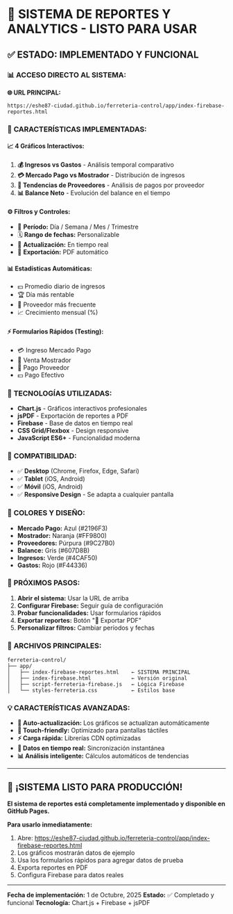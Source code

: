 # 🚀 SISTEMA DE REPORTES Y ANALYTICS - LISTO PARA USAR

## ✅ **ESTADO: IMPLEMENTADO Y FUNCIONAL**

### 📊 **ACCESO DIRECTO AL SISTEMA:**

**🌐 URL PRINCIPAL:**
```
https://eshe87-ciudad.github.io/ferreteria-control/app/index-firebase-reportes.html
```

### 🎯 **CARACTERÍSTICAS IMPLEMENTADAS:**

#### 📈 **4 Gráficos Interactivos:**
1. **💰 Ingresos vs Gastos** - Análisis temporal comparativo
2. **💳 Mercado Pago vs Mostrador** - Distribución de ingresos
3. **🏪 Tendencias de Proveedores** - Análisis de pagos por proveedor
4. **📊 Balance Neto** - Evolución del balance en el tiempo

#### ⚙️ **Filtros y Controles:**
- 📅 **Período:** Día / Semana / Mes / Trimestre
- 🗓️ **Rango de fechas:** Personalizable
- 🔄 **Actualización:** En tiempo real
- 📄 **Exportación:** PDF automático

#### 📊 **Estadísticas Automáticas:**
- 💵 Promedio diario de ingresos
- 🏆 Día más rentable
- 👑 Proveedor más frecuente
- 📈 Crecimiento mensual (%)

#### ⚡ **Formularios Rápidos (Testing):**
- 💳 Ingreso Mercado Pago
- 🏪 Venta Mostrador
- 💸 Pago Proveedor
- 💵 Pago Efectivo

### 🔧 **TECNOLOGÍAS UTILIZADAS:**

- **Chart.js** - Gráficos interactivos profesionales
- **jsPDF** - Exportación de reportes a PDF
- **Firebase** - Base de datos en tiempo real
- **CSS Grid/Flexbox** - Design responsive
- **JavaScript ES6+** - Funcionalidad moderna

### 📱 **COMPATIBILIDAD:**

- ✅ **Desktop** (Chrome, Firefox, Edge, Safari)
- ✅ **Tablet** (iOS, Android)
- ✅ **Móvil** (iOS, Android)
- ✅ **Responsive Design** - Se adapta a cualquier pantalla

### 🎨 **COLORES Y DISEÑO:**

- **Mercado Pago:** Azul (#2196F3)
- **Mostrador:** Naranja (#FF9800)
- **Proveedores:** Púrpura (#9C27B0)
- **Balance:** Gris (#607D8B)
- **Ingresos:** Verde (#4CAF50)
- **Gastos:** Rojo (#F44336)

### 🚀 **PRÓXIMOS PASOS:**

1. **Abrir el sistema:** Usar la URL de arriba
2. **Configurar Firebase:** Seguir guía de configuración
3. **Probar funcionalidades:** Usar formularios rápidos
4. **Exportar reportes:** Botón "📄 Exportar PDF"
5. **Personalizar filtros:** Cambiar períodos y fechas

### 🔗 **ARCHIVOS PRINCIPALES:**

```
ferreteria-control/
├── app/
│   ├── index-firebase-reportes.html    ← SISTEMA PRINCIPAL
│   ├── index-firebase.html             ← Versión original
│   ├── script-ferreteria-firebase.js   ← Lógica Firebase
│   └── styles-ferreteria.css           ← Estilos base
```

### 💡 **CARACTERÍSTICAS AVANZADAS:**

- **🔄 Auto-actualización:** Los gráficos se actualizan automáticamente
- **📱 Touch-friendly:** Optimizado para pantallas táctiles
- **⚡ Carga rápida:** Librerías CDN optimizadas
- **🎯 Datos en tiempo real:** Sincronización instantánea
- **📊 Análisis inteligente:** Cálculos automáticos de tendencias

---

## 🎉 **¡SISTEMA LISTO PARA PRODUCCIÓN!**

**El sistema de reportes está completamente implementado y disponible en GitHub Pages.**

**Para usarlo inmediatamente:**
1. Abre: https://eshe87-ciudad.github.io/ferreteria-control/app/index-firebase-reportes.html
2. Los gráficos mostrarán datos de ejemplo
3. Usa los formularios rápidos para agregar datos de prueba
4. Exporta reportes en PDF
5. Configura Firebase para datos reales

---

**Fecha de implementación:** 1 de Octubre, 2025
**Estado:** ✅ Completado y funcional
**Tecnología:** Chart.js + Firebase + jsPDF